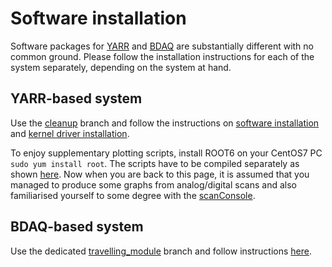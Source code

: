 Software installation
=====================

Software packages for [YARR](https://gitlab.cern.ch/YARR/YARR) and
[BDAQ](https://gitlab.cern.ch/silab/bdaq53) are substantially different
with no common ground. Please follow the installation instructions for
each of the system separately, depending on the system at hand.

YARR-based system
-----------------

Use the [cleanup](https://gitlab.cern.ch/YARR/YARR/tree/cleanup) branch and follow the instructions on
[software installation](https://gitlab.cern.ch/YARR/YARR/tree/update_docs/docs/install.md) and [kernel driver installation](https://gitlab.cern.ch/YARR/YARR/tree/update_docs/docs/kernel_driver.md).

To enjoy supplementary plotting scripts, install ROOT6 on your CentOS7
PC `sudo yum install root`. The scripts have to be compiled
separately as shown
[here](https://gitlab.cern.ch/YARR/YARR/tree/update_docs/docs/rootscripts.md). Now when you
are back to this page, it is assumed that you managed to produce some
graphs from analog/digital scans and also familiarised yourself to some
degree with the
[scanConsole](https://gitlab.cern.ch/YARR/YARR/tree/update_docs/docs/scanconsole.md).


BDAQ-based system
-----------------

Use the dedicated [travelling_module](https://gitlab.cern.ch/silab/bdaq53/tree/travelling_module) branch
and follow instructions [here](https://gitlab.cern.ch/silab/bdaq53/tree/travelling_module#development).

